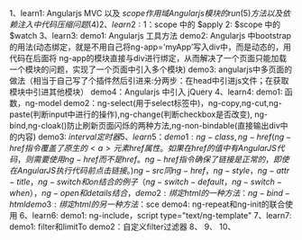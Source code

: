 1、learn1: Angularjs MVC 以及 $scope 作用域 Angularjs 模块的 run(5) 方法 以及依赖注入中代码压缩问题(4)
2、learn2: 1：$scope 中的 $apply
           2: $scope 中的 $watch
3、learn3: demo1: Angularjs 工具方法
           demo2: Angularjs 中bootstrap的用法(动态绑定，就是不用自己将ng-app='myApp’写入div中，而是动态的，用代码在后面将
                  ng-app的模块直接与div进行绑定，从而解决了一个页面只能加载一个模块的问题，实现了一个页面中引入多个模块)
           demo3: angularjs中多页面的做法（相当于自己写了个插件然后引进来:分两步：在head中引进js文件；在获取模块中引进其他模块）
           demo4：Angularjs 中引入 jQuery
4、learn4: demo1: 函数，ng-model
           demo2：ng-select(用于select标签中)，ng-copy,ng-cut,ng-paste(判断input中进行的操作),ng-change(判断checkbox是否改变),
           ng-bind,ng-cloak()防止刷新页面闪烁的两种方法,ng-non-bindable(直接输出div中的内容)
           demo3: $interval定时器
5、learn5：demo1: ng-class,ng-href(ng-href 指令覆盖了原生的 <a> 元素 href 属性。如果在 href 的值中有 AngularJS 代码，则需要使
                  用 ng-href 而不是 href。ng-href 指令确保了链接是正常的，即使在 AngularJS 执行代码前点击链接。)
                  ng-src同ng-href，ng-style，ng-attr-title，ng-switch和on结合的例子（ng-switch-default，ng-switch-when），
                  ng-open和details结合，
           demo2: 绑定html的一种方法：ng-bind-html
           demo3: 绑定html的另一种方法：$sce
           demo4: ng-repeat和ng-init的联合使用
6、learn6: demo1: ng-include，script type="text/ng-template"
7、learn7: demo1: filter和limitTo
           demo2：自定义filter过滤器
8、
9、
10、
